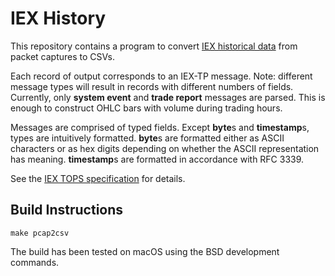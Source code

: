 # IEX History

This repository contains a program to convert [IEX historical data](
https://iextrading.com/trading/market-data/#hist-download) from packet captures
to CSVs.

Each record of output corresponds to an IEX-TP message. Note: different
message types will result in records with different numbers of fields.
Currently, only **system event** and **trade report** messages are parsed. This
is enough to construct OHLC bars with volume during trading hours.

Messages are comprised of typed fields. Except **byte**s and **timestamp**s,
types are intuitively formatted. **byte**s are formatted either as ASCII
characters or as hex digits depending on whether the ASCII representation has
meaning. **timestamp**s are formatted in accordance with RFC 3339.

See the [IEX TOPS specification](
https://storage.googleapis.com/assets-bucket/exchange/assets/IEX%20TOPS%20Specification%20v1.66.pdf
) for details.

## Build Instructions

```
make pcap2csv
```

The build has been tested on macOS using the BSD development commands.
